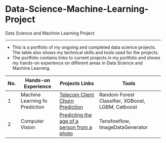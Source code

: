 # Data-Science-Machine-Learning-Project
Data Science and Machine Learning Project

---

- This is a portfolio of my ongoing and completed data science projects. The table also shows my technical skills and tools used for the projects.
- The portfolio contains links to current projects in my portfolio and shows my hands-on experience on different areas in Data Science and Machine Learning.

| No. |    Hands-on Experience |            Projects Links                 |       Tools       |
|---- |   -------------------- |   ------------------------------ |     -------------   |
|1 |   Machine Learning fo Prediction |   [Telecom Client Churn Prediction](https://github.com/muftiannas/Telecom-Client-Churn-Prediction/blob/main/maching_learning_prediction.ipynb)	 |     Random Forest Classifier, XGBoost, LGBM, Catboost  |
|2 |   Computer Vision	 |   [Predicting the age of a person from a photo](https://github.com/muftiannas/Predicting-The-Age-of-a-Person-from-a-Photo/blob/main/Predictng%20Age%20from%20Photo.ipynb)	 |     Tensfowflow, ImageDataGenerator |
